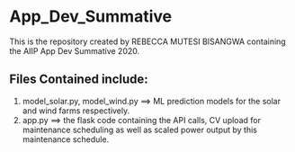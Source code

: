 # App_Dev_Summative

This is the repository created by REBECCA MUTESI BISANGWA containing the AIIP App Dev Summative 2020. 

## Files Contained include:
1. model_solar.py, model_wind.py ==> ML prediction models for the solar and wind farms respectively.
2. app.py ==> the flask code containing the API calls, CV upload for maintenance scheduling as well as scaled power output by this maintenance schedule.

